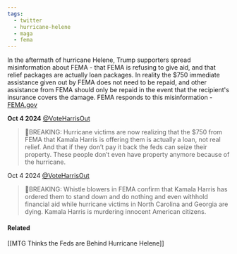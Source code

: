 ```yaml
---
tags:
  - twitter
  - hurricane-helene
  - maga
  - fema
---
```

In the aftermath of hurricane Helene, Trump supporters spread misinformation about FEMA - that FEMA is refusing to give aid, and that relief packages are actually loan packages. In reality the $750 immediate assistance given out by FEMA does not need to be repaid, and other assistance from FEMA should only be repaid in the event that the recipient's insurance covers the damage. FEMA responds to this misinformation - [FEMA.gov](https://www.fema.gov/node/fema-will-only-provide-750-disaster-survivors-support-their-recovery)

**Oct 4 2024** [@VoteHarrisOut](https://x.com/VoteHarrisOut/status/1842385161536544849)
>🚨BREAKING: Hurricane victims are now realizing that the $750 from FEMA that Kamala Harris is offering them is actually a loan, not real relief. And that if they don’t pay it back the feds can seize their property. These people don’t even have property anymore because of the hurricane.

Oct 4 2024 [@VoteHarrisOut](https://x.com/VoteHarrisOut/status/1842235390868041742)
>🚨BREAKING: Whistle blowers in FEMA confirm that Kamala Harris has ordered them to stand down and do nothing and even withhold financial aid while hurricane victims in North Carolina and Georgia are dying. Kamala Harris is murdering innocent American citizens.
#### Related
[[MTG Thinks the Feds are Behind Hurricane Helene]]